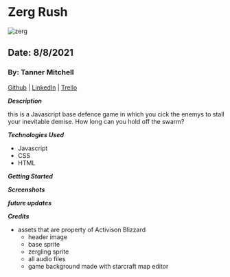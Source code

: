 # Zerg Rush
![zerg](https://lowko.tv/wp-content/uploads/StarCraft-2-Heart-of-the-Swarm-Zerg-Wallpaper-Background.jpg)
## Date: 8/8/2021

### By: Tanner Mitchell

[Github](https://github.com/BtSquared) | [LinkedIn](https://www.linkedin.com/in/tanner-mitchell-836130152/) | [Trello](https://trello.com/b/KAgO3KPS/zerg-rush)

***Description***

this is a Javascript base defence game in which you cick the enemys to stall your inevitable demise. How long can you hold off the swarm?

***Technologies Used***
 - Javascript
 - CSS
 - HTML

***Getting Started***


***Screenshots***


***future updates***


***Credits***
- assets that are property of Activison Blizzard
  - header image
  - base sprite
  - zergling sprite
  - all audio files
  - game background made with starcraft map editor
